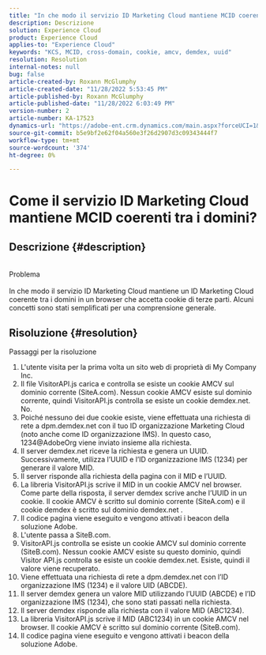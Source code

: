 ```yaml
---
title: "In che modo il servizio ID Marketing Cloud mantiene MCID coerenti tra i domini"
description: Descrizione
solution: Experience Cloud
product: Experience Cloud
applies-to: "Experience Cloud"
keywords: "KCS, MCID, cross-domain, cookie, amcv, demdex, uuid"
resolution: Resolution
internal-notes: null
bug: false
article-created-by: Roxann McGlumphy
article-created-date: "11/28/2022 5:53:45 PM"
article-published-by: Roxann McGlumphy
article-published-date: "11/28/2022 6:03:49 PM"
version-number: 2
article-number: KA-17523
dynamics-url: "https://adobe-ent.crm.dynamics.com/main.aspx?forceUCI=1&pagetype=entityrecord&etn=knowledgearticle&id=b923fd98-456f-ed11-9561-6045bd006079"
source-git-commit: b5e9bf2e62f04a560e3f26d2907d3c09343444f7
workflow-type: tm+mt
source-wordcount: '374'
ht-degree: 0%

---
```


# Come il servizio ID Marketing Cloud mantiene MCID coerenti tra i domini?

## Descrizione {#description}

<br>Problema<br><br>
In che modo il servizio ID Marketing Cloud mantiene un ID Marketing Cloud coerente tra i domini in un browser che accetta cookie di terze parti. Alcuni concetti sono stati semplificati per una comprensione generale.


## Risoluzione {#resolution}

Passaggi per la risoluzione<br>
1. L&#39;utente visita per la prima volta un sito web di proprietà di My Company Inc.
2. Il file VisitorAPI.js carica e controlla se esiste un cookie AMCV sul dominio corrente (SiteA.com). Nessun cookie AMCV esiste sul dominio corrente, quindi VisitorAPI.js controlla se esiste un cookie demdex.net. No.
3. Poiché nessuno dei due cookie esiste, viene effettuata una richiesta di rete a dpm.demdex.net con il tuo ID organizzazione Marketing Cloud (noto anche come ID organizzazione IMS). In questo caso, 1234@AdobeOrg viene inviato insieme alla richiesta.
4. Il server demdex.net riceve la richiesta e genera un UUID. Successivamente, utilizza l’UUID e l’ID organizzazione IMS (1234) per generare il valore MID.
5. Il server risponde alla richiesta della pagina con il MID e l’UUID.
6. La libreria VisitorAPI.js scrive il MID in un cookie AMCV nel browser. Come parte della risposta, il server demdex scrive anche l’UUID in un cookie. Il cookie AMCV è scritto sul dominio corrente (SiteA.com) e il cookie demdex è scritto sul dominio demdex.net .
7. Il codice pagina viene eseguito e vengono attivati i beacon della soluzione Adobe.
8. L&#39;utente passa a SiteB.com.
9. VisitorAPI.js controlla se esiste un cookie AMCV sul dominio corrente (SiteB.com). Nessun cookie AMCV esiste su questo dominio, quindi Visitor API.js controlla se esiste un cookie demdex.net. Esiste, quindi il valore viene recuperato.
10. Viene effettuata una richiesta di rete a dpm.demdex.net con l’ID organizzazione IMS (1234) e il valore UID (ABCDE).
11. Il server demdex genera un valore MID utilizzando l’UUID (ABCDE) e l’ID organizzazione IMS (1234), che sono stati passati nella richiesta.
12. Il server demdex risponde alla richiesta con il valore MID (ABC1234).
13. La libreria VisitorAPI.js scrive il MID (ABC1234) in un cookie AMCV nel browser. Il cookie AMCV è scritto sul dominio corrente (SiteB.com).
14. Il codice pagina viene eseguito e vengono attivati i beacon della soluzione Adobe.

